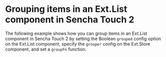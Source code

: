 # Grouping items in an Ext.List component in Sencha Touch 2 #

The following example shows how you can group items in an Ext.List component in Sencha Touch 2 by setting the Boolean `grouped` config option on the Ext.List component, specify the `grouper` config on the Ext.Store component, and set a `groupFn` function.
